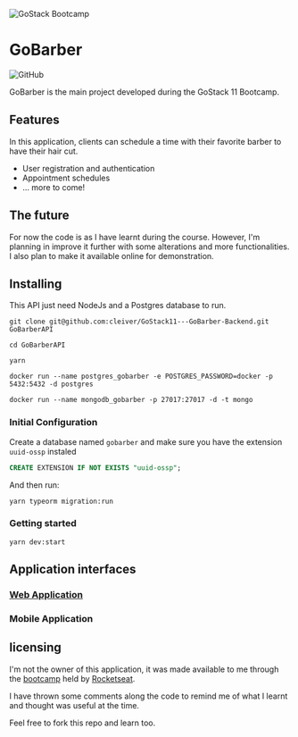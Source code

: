 ![GoStack Bootcamp](https://storage.googleapis.com/golden-wind/bootcamp-gostack/header-desafios.png "GoStack Bootcamp")

# GoBarber
![GitHub](https://img.shields.io/github/license/cleiver/GoStack11---GoBarber-Backend?style=plastic)

GoBarber is the main project developed during the GoStack 11 Bootcamp.

## Features

In this application, clients can schedule a time with their favorite barber to have their hair cut.

- User registration and authentication
- Appointment schedules
- ... more to come!

## The future
For now the code is as I have learnt during the course. However, I'm planning in improve it further with some alterations and more functionalities. I also plan to make it available online for demonstration.

## Installing
This API just need NodeJs and a Postgres database to run.

```
git clone git@github.com:cleiver/GoStack11---GoBarber-Backend.git GoBarberAPI
```
```
cd GoBarberAPI
```
```
yarn
```
```
docker run --name postgres_gobarber -e POSTGRES_PASSWORD=docker -p 5432:5432 -d postgres
```
```
docker run --name mongodb_gobarber -p 27017:27017 -d -t mongo
```

### Initial Configuration

Create a database named `gobarber` and make sure you have the extension `uuid-ossp` instaled

```sql
CREATE EXTENSION IF NOT EXISTS "uuid-ossp";
```

And then run:

```
yarn typeorm migration:run
```

### Getting started
```
yarn dev:start
```

## Application interfaces
### [Web Application](https://github.com/cleiver/GoStack11---GoBarber-Web)

### Mobile Application

## licensing

I'm not the owner of this application, it was made available to me through the [bootcamp](https://rocketseat.com.br/gostack) held by [Rocketseat](https://rocketseat.com.br/).

I have thrown some comments along the code to remind me of what I learnt and thought was useful at the time.

Feel free to fork this repo and learn too.
